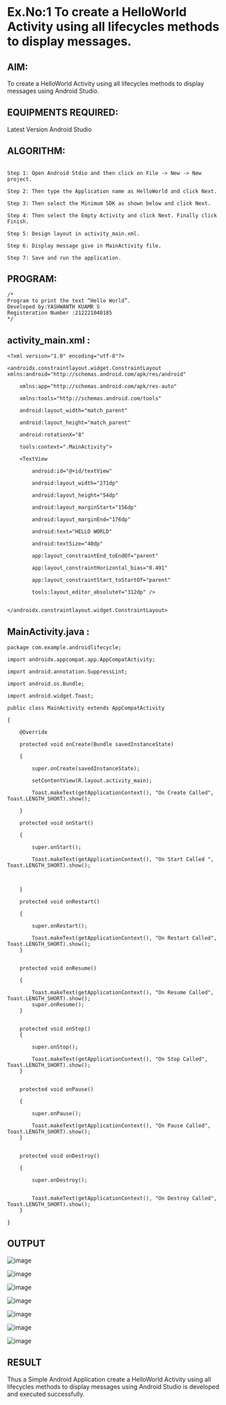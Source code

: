 # Ex.No:1 To create a HelloWorld Activity using all lifecycles methods to display messages.


## AIM:

To create a HelloWorld Activity using all lifecycles methods to display messages using Android Studio.

## EQUIPMENTS REQUIRED:

Latest Version Android Studio

## ALGORITHM:
```

Step 1: Open Android Stdio and then click on File -> New -> New project.

Step 2: Then type the Application name as HelloWorld and click Next. 

Step 3: Then select the Minimum SDK as shown below and click Next.

Step 4: Then select the Empty Activity and click Next. Finally click Finish.

Step 5: Design layout in activity_main.xml.

Step 6: Display message give in MainActivity file.

Step 7: Save and run the application.
```

## PROGRAM:
```
/*
Program to print the text “Hello World”.
Developed by:YASHWANTH KUAMR S
Registeration Number :212221040185
*/
```
## activity_main.xml :
```
<?xml version="1.0" encoding="utf-8"?>

<androidx.constraintlayout.widget.ConstraintLayout xmlns:android="http://schemas.android.com/apk/res/android"
    
    xmlns:app="http://schemas.android.com/apk/res-auto"
    
    xmlns:tools="http://schemas.android.com/tools"
    
    android:layout_width="match_parent"
    
    android:layout_height="match_parent"
    
    android:rotationX="8"
    
    tools:context=".MainActivity">

    <TextView
    
        android:id="@+id/textView"
        
        android:layout_width="271dp"
        
        android:layout_height="54dp"
        
        android:layout_marginStart="156dp"
        
        android:layout_marginEnd="176dp"
        
        android:text="HELLO WORLD"
        
        android:textSize="40dp"
        
        app:layout_constraintEnd_toEndOf="parent"
        
        app:layout_constraintHorizontal_bias="0.491"
        
        app:layout_constraintStart_toStartOf="parent"
        
        tools:layout_editor_absoluteY="312dp" />


</androidx.constraintlayout.widget.ConstraintLayout>
```

## MainActivity.java :
```
package com.example.androidlifecycle;

import androidx.appcompat.app.AppCompatActivity;

import android.annotation.SuppressLint;

import android.os.Bundle;

import android.widget.Toast;

public class MainActivity extends AppCompatActivity

{

    @Override
    
    protected void onCreate(Bundle savedInstanceState)
    
    {
    
        super.onCreate(savedInstanceState);
        
        setContentView(R.layout.activity_main);
        
        Toast.makeText(getApplicationContext(), "On Create Called", Toast.LENGTH_SHORT).show();
    
    }
    
    protected void onStart()
    
    {
    
        super.onStart();
        
        Toast.makeText(getApplicationContext(), "On Start Called ", Toast.LENGTH_SHORT).show();



    }
    
    protected void onRestart()
    
    {
    
        super.onRestart();
        
        Toast.makeText(getApplicationContext(), "On Restart Called", Toast.LENGTH_SHORT).show();
    }
    
    
    protected void onResume()
    
    {
    
        Toast.makeText(getApplicationContext(), "On Resume Called", Toast.LENGTH_SHORT).show();
        super.onResume();
    }
    
    
    protected void onStop()
    {
    
        super.onStop();
        
        Toast.makeText(getApplicationContext(), "On Stop Called", Toast.LENGTH_SHORT).show();
    }
    
    
    protected void onPause()
    
    {
    
        super.onPause();
        
        Toast.makeText(getApplicationContext(), "On Pause Called", Toast.LENGTH_SHORT).show();
    }
    
    
    protected void onDestroy()
    
    {
    
        super.onDestroy();
        
        
        Toast.makeText(getApplicationContext(), "On Destroy Called", Toast.LENGTH_SHORT).show();
    }
    
}
```

## OUTPUT

![image](https://github.com/Dhanush12022004/Mobile-Application-Development/assets/128135558/90a9e756-f4a7-498c-8bf6-9e2e105d39cd)


![image](https://github.com/Dhanush12022004/Mobile-Application-Development/assets/128135558/1707bc7d-8e69-4d23-b2ed-8597276ab7c7)


![image](https://github.com/Dhanush12022004/Mobile-Application-Development/assets/128135558/0c906420-00df-468a-a465-c968a793c2d4)


![image](https://github.com/Dhanush12022004/Mobile-Application-Development/assets/128135558/9073d75a-fd81-45bd-bf14-0e153b22df42)


![image](https://github.com/Dhanush12022004/Mobile-Application-Development/assets/128135558/ba4a09e5-0fbd-446d-ac68-c7931d586eba)


![image](https://github.com/Dhanush12022004/Mobile-Application-Development/assets/128135558/8ce0ba83-0229-4fbe-9778-ea578def23f4)


![image](https://github.com/Dhanush12022004/Mobile-Application-Development/assets/128135558/fa74956f-6d96-4957-bf5b-40cd46293d96)


## RESULT
Thus a Simple Android Application create a HelloWorld Activity using all lifecycles methods to display messages using Android Studio is developed and executed successfully.
